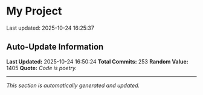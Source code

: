 # My Project


Last updated: 2025-10-24 16:25:37




































































































































































































































































































































































































































































































































































































































































## Auto-Update Information

**Last Updated:** 2025-10-24 16:50:24
**Total Commits:** 253
**Random Value:** 1405
**Quote:** _Code is poetry._

---
_This section is automatically generated and updated._